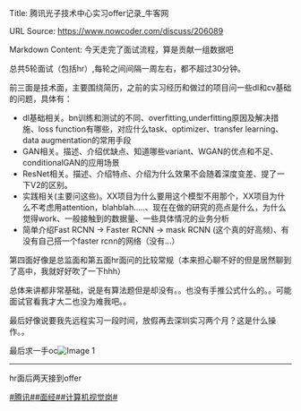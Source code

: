 Title: 腾讯光子技术中心实习offer记录_牛客网

URL Source: https://www.nowcoder.com/discuss/206089

Markdown Content:
今天走完了面试流程，算是贡献一组数据吧

总共5轮面试（包括hr）,每轮之间间隔一周左右，都不超过30分钟。

前三面是技术面，主要围绕简历，之前的实习经历和做过的项目问一些dl和cv基础的问题，具体有：

*   dl基础相关。bn训练和测试的不同、overfitting,underfitting原因及解决措施、loss function有哪些，对应什么task、optimizer、transfer learning、data augmentation的常用手段
*   GAN相关。描述、介绍优缺点、知道哪些variant、WGAN的优点和不足、conditionalGAN的应用场景
*   ResNet相关。描述、介绍特点、介绍为什么效果不会随着深度变差、提了一下V2的区别。
*   实践相关(主要问这些)。XX项目为什么要用这个模型不用那个，XX项目为什么不考虑用attention，blahblah.....、现在在做的研究的亮点是什么，为什么觉得work、一般接触到的数据量、一些具体情况的业务分析
*   简单介绍Fast RCNN -\> Faster RCNN -\> mask RCNN (这个真的好高频)、有没有自己搭一个faster rcnn的网络（没有...）

第四面好像是总监面和第五面hr面问的比较常规（本来担心聊不好的但是居然聊到了高中，我就好好吹了一下hhh）

总体来讲都非常基础，说是有算法题但是却没有。。也没有手推公式什么的。。可能面试官看我才大二也没为难我吧。。

最后好像说要我先远程实习一段时间，放假再去深圳实习两个月？这是什么操作。。

最后求一手oc![Image 1](https://uploadfiles.nowcoder.com/images/20191018/468200_1571395204834_8266E4BFEDA1BD42D8F9794EB4EA0A13)

-----------------------------------

hr面后两天接到offer

[#腾讯#](https://www.nowcoder.com/enterprise/138/discussion)[#面经#](https://www.nowcoder.com/creation/subject/928d551be73f40db82c0ed83286c8783)[#计算机视觉岗#](https://www.nowcoder.com/creation/subject/7d4d0e589e5644ee9876f304b1c35762)
